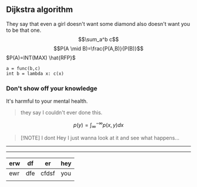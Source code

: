 ## Dijkstra algorithm
They say that even a girl doesn't want some diamond also doesn't want you to be that one.
$$\sum_a^b c$$
$$P(A \mid B)=\frac{P(A,B)}{P(B)}$$
$P(A)=INT(MAX) \hat{RFP}$
```
a = func(b,c)
int b = lambda x: c(x)
```
### Don't show off your knowledge
It's harmful to your mental health.
> they say
> I couldn't ever done this.
> 
$$
p(y)=\int_\infty^{-\infty} p(x,y)dx
$$

> [!NOTE] I dont 
> Hey I just wanna look at it and see what happens...
---

---

| erw | df  | er    | hey |
| --- | --- | ----- | --- |
| ewr | dfe | cfdsf | you |
|     |     |       |     |



